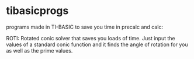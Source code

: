 # tibasicprogs
programs made in TI-BASIC to save you time in precalc and calc:

ROTI: Rotated conic solver that saves you loads of time. Just input the values of a standard conic function and it finds the angle of rotation for you as well as the prime values.
